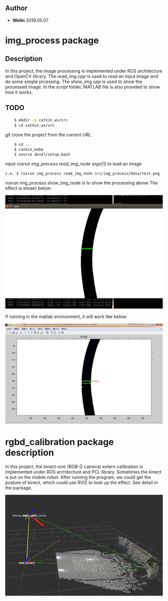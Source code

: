 ## Author
- **Welin**  2019.05.07

# img_process package

## Description
In this project, the image processing is implemented under ROS architecture and OpenCV library.
The *read_img.cpp* is used to read an input image and do some simple prcessing.
The *show_img.cpp* is used to show the processed image.
In the *script* folder, MATLAB file is also provided to show how it works.

## TODO
```sh
    $ mkdir -p catkin_ws/src
    $ cd catkin_ws/src
```
git clone the project from the corrent URL

```
    $ cd ..
    $ catkin_make
    $ source devel/setup.bash
```

input *rosrun img_process read_img_node argv[1]* to load an image

```
i.e. $ rosrun img_process read_img_node src/img_process/data/test.png
```

rosrun img_process show_img_node is to show the processing above
The effect is shown below:

![ros_vision_project](docs/images/in_ros_env.png)

If running in the matlab environment, it will work like below:

![ros_vision_project](docs/images/in_matlab_env.png)




# rgbd_calibration package description

In this project, the kinect-one (RGB-D camera) extern calibration is implemented under ROS architecture and PCL library. Sometimes the kinect is put on the mobile robot. After running the program, we could get the posture of kinect, which could use RVIZ to look up the effect. See detail in the package.

![ros_vision_project](docs/images/calibration.png)